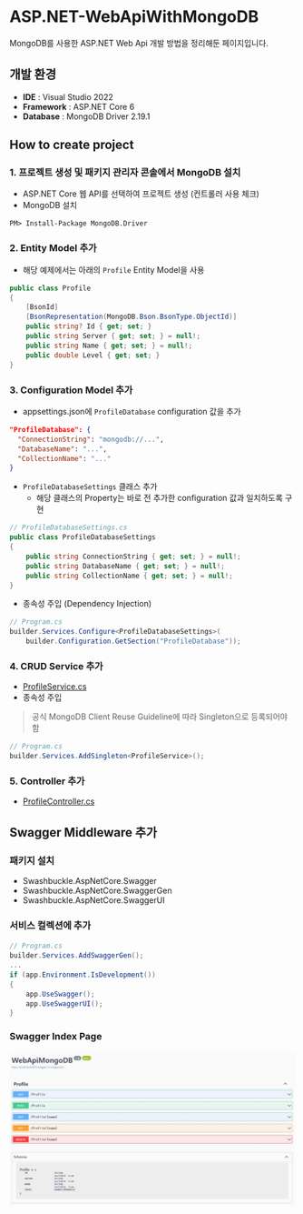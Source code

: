 # ASP.NET-WebApiWithMongoDB
MongoDB를 사용한 ASP.NET Web Api 개발 방법을 정리해둔 페이지입니다.
## 개발 환경
- **IDE** : Visual Studio 2022
- **Framework** : ASP.NET Core 6
- **Database** : MongoDB Driver 2.19.1
## How to create project
### 1. 프로젝트 생성 및 패키지 관리자 콘솔에서 MongoDB 설치
- ASP.NET Core 웹 API를 선택하여 프로젝트 생성 (컨트롤러 사용 체크)
- MongoDB 설치
```
PM> Install-Package MongoDB.Driver
```
### 2. Entity Model 추가
- 해당 예제에서는 아래의 `Profile` Entity Model을 사용
```c#
public class Profile
{
    [BsonId]
    [BsonRepresentation(MongoDB.Bson.BsonType.ObjectId)]
    public string? Id { get; set; }
    public string Server { get; set; } = null!;
    public string Name { get; set; } = null!;
    public double Level { get; set; }
}
```
### 3. Configuration Model 추가
- appsettings.json에 `ProfileDatabase` configuration 값을 추가
```json
"ProfileDatabase": {
  "ConnectionString": "mongodb://...",
  "DatabaseName": "...",
  "CollectionName": "..."
}
```
- `ProfileDatabaseSettings` 클래스 추가
  - 해당 클래스의 Property는 바로 전 추가한 configuration 값과 일치하도록 구현
```c#
// ProfileDatabaseSettings.cs
public class ProfileDatabaseSettings
{
    public string ConnectionString { get; set; } = null!;
    public string DatabaseName { get; set; } = null!;
    public string CollectionName { get; set; } = null!;
}
```
- 종속성 주입 (Dependency Injection)
```c#
// Program.cs
builder.Services.Configure<ProfileDatabaseSettings>(
    builder.Configuration.GetSection("ProfileDatabase"));
```
### 4. CRUD Service 추가
- [ProfileService.cs](https://github.com/Wseop/ASP.NET-WebApiWithMongoDB/blob/main/WebApiMongoDB/Services/ProfileService.cs)
- 종속성 주입
> 공식 MongoDB Client Reuse Guideline에 따라 Singleton으로 등록되어야 함
```c#
// Program.cs
builder.Services.AddSingleton<ProfileService>();
```
### 5. Controller 추가
- [ProfileController.cs](https://github.com/Wseop/ASP.NET-WebApiWithMongoDB/blob/main/WebApiMongoDB/Controllers/ProfileController.cs)
## Swagger Middleware 추가
### 패키지 설치
- Swashbuckle.AspNetCore.Swagger
- Swashbuckle.AspNetCore.SwaggerGen
- Swashbuckle.AspNetCore.SwaggerUI
### 서비스 컬렉션에 추가
```c#
// Program.cs
builder.Services.AddSwaggerGen();
...
if (app.Environment.IsDevelopment())
{
    app.UseSwagger();
    app.UseSwaggerUI();
}
```
### Swagger Index Page
![Swagger](https://github.com/Wseop/ASP.NET-WebApiWithMongoDB/blob/main/img/swagger_index.JPG)
